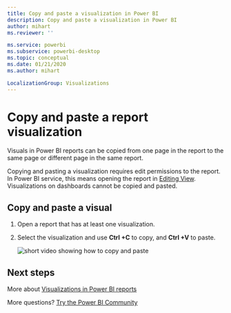 ```yaml
---
title: Copy and paste a visualization in Power BI
description: Copy and paste a visualization in Power BI
author: mihart
ms.reviewer: ''

ms.service: powerbi
ms.subservice: powerbi-desktop
ms.topic: conceptual
ms.date: 01/21/2020
ms.author: mihart

LocalizationGroup: Visualizations
---
```

# Copy and paste a report visualization
Visuals in Power BI reports can be copied from one page in the report to the same page or different page in the same report. 

Copying and pasting a visualization requires edit permissions to the report. In Power BI service, this means opening the report in [Editing View](../consumer/end-user-reading-view.md). Visualizations on dashboards cannot be copied and pasted.

## Copy and paste a visual

1. Open a report that has at least one visualization.  

2. Select the visualization and use **Ctrl +C** to copy, and **Ctrl +V** to paste.      

   ![short video showing how to copy and paste](media/power-bi-visualization-copy-paste/copypasteviznew.gif)

## Next steps
More about [Visualizations in Power BI reports](power-bi-report-visualizations.md)

More questions? [Try the Power BI Community](https://community.powerbi.com/)

